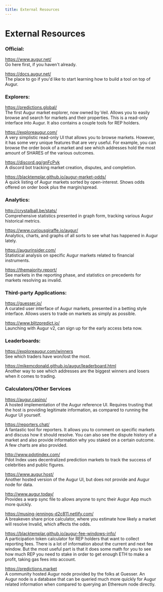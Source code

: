 ```yaml
---
title: External Resources
---
```

# External Resources 

### Official:

<https://www.augur.net/> <br />
Go here first, if you haven't already.

<https://docs.augur.net/> <br />
The place to go if you'd like to start learning how to build a tool on top of Augur.

### Explorers:

<https://predictions.global/> <br />
The first Augur market explorer, now owned by Veil. Allows you to easily browse and search for markets and their properties. This is a read-only interface into Augur. It also contains a couple tools for REP holders.

<https://exploreaugur.com/> <br />
A very simplistic read-only UI that allows you to browse markets. However, it has some very unique features that are very useful. For example, you can browse the order book of a market and see which addresses hold the most amount of SHARES of the various outcomes. 

<https://discord.gg/gnFcPvk> <br />
A discord bot tracking market creation, disputes, and completion.

<https://blacktemplar.github.io/augur-market-odds/> <br />
A quick listing of Augur markets sorted by open-interest. Shows odds offered on order book plus the margin/spread.

### Analytics:

<http://crystalball.be/stats/> <br />
Comprehensive statistics presented in graph form, tracking various Augur historical metrics.

<https://www.curiousgiraffe.io/augur/> <br />
Analytics, charts, and graphs of all sorts to see what has happened in Augur lately.

<https://augurinsider.com/> <br />
Statistical analysis on specific Augur markets related to financial instruments.

<https://themajority.report/> <br />
See markets in the reporting phase, and statistics on precedents for markets resolving as invalid.

### Third-party Applications:

<https://guesser.io/> <br />
A curated user interface of Augur markets, presented in a betting style interface. Allows users to trade on markets as simply as possible.

<https://www.blitzpredict.io/> <br />
Launching with Augur v2, can sign up for the early access beta now.

### Leaderboards:

<https://exploreaugur.com/winners> <br />
See which traders have won/lost the most.

<https://mikemcdonald.github.io/augur/leaderboard.html> <br />
Another way to see which addresses are the biggest winners and losers when it comes to trading.

### Calculators/Other Services

<https://augur.casino/> <br />
A hosted implementation of the Augur reference UI. Requires trusting that the host is providing legitimate information, as compared to running the Augur UI yourself.

<https://reporters.chat/> <br />
A fantastic tool for reporters. It allows you to comment on specific markets and discuss how it should resolve. You can also see the dispute history of a market and also provide information why you staked on a certain outcome. A few charts are also provided.

<http://www.pdotindex.com/> <br />
Pdot Index uses decentralized prediction markets to track the success of celebrities and public figures.

<https://www.augur.host/> <br />
Another hosted version of the Augur UI, but does not provide and Augur node for data.

<http://www.augur.today/> <br />
Provides a warp sync file to allows anyone to sync their Augur App much more quickly.

<https://musing-jennings-d2c811.netlify.com/> <br />
A breakeven share price calculator, where you estimate how likely a market will resolve Invalid, which affects the odds.

<https://blacktemplar.github.io/augur-fee-windows-info/> <br />
A participation token calculator for REP holders that want to collect reporting fees. There is a lot of information about the current and next fee window. But the most useful part is that it does some math for you to see how much REP you need to stake in order to get enough ETH to make a profit, taking gas fees into account.

<https://predictions.market> <br />
A community hosted Augur node provided by the folks at Guesser. An Augur node is a database that can be queried much more quickly for Augur related information when compared to querying an Ethereum node directly.
